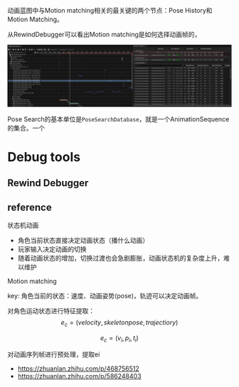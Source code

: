 
动画蓝图中与Motion matching相关的最关键的两个节点：Pose History和Motion Matching。

从RewindDebugger可以看出Motion matching是如何选择动画帧的，

![rewinddebugger_pose_search](../assets/UE/rewinddebugger_pose_search.png)

Pose Search的基本单位是`PoseSearchDatabase`，就是一个AnimationSequence的集合。一个

# Debug tools
## Rewind Debugger


## reference 
状态机动画
* 角色当前状态直接决定动画状态（播什么动画）
* 玩家输入决定动画的切换
* 随着动画状态的增加，切换过渡也会急剧膨胀，动画状态机的复杂度上升，难以维护
 
Motion matching

key: 角色当前的状态：速度、动画姿势(pose)，轨迹可以决定动画帧。

对角色运动状态进行特征提取：
$$
e_c=(velocity,skeletonpose,trajectiory)
$$

$$
e_c=(v_i,p_i,t_i)
$$

对动画序列帧进行预处理，提取ei
* https://zhuanlan.zhihu.com/p/468756512
* https://zhuanlan.zhihu.com/p/586248403 